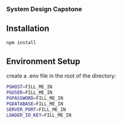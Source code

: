 ### System Design Capstone

## Installation
```bash
npm install
```

## Environment Setup
create a .env file in the root of the directory:
``` bash
PGHOST=FILL_ME_IN
PGUSER=FILL_ME_IN
PGPASSWORD=FILL_ME_IN
PGDATABASE=FILL_ME_IN
SERVER_PORT=FILL_ME_IN
LOADER_IO_KEY=FILL_ME_IN
```